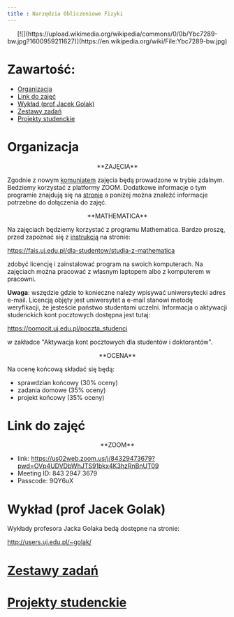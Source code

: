 ```yaml
---
title : Narzędzia Obliczeniowe Fizyki
---
```


<center>
[![](https://upload.wikimedia.org/wikipedia/commons/0/0b/Ybc7289-bw.jpg?1600959211627)](https://en.wikipedia.org/wiki/File:Ybc7289-bw.jpg)
</center>



# Zawartość:

* [Organizacja](#organizacja)
* [Link do zajęć](#link-do-zajęć)
* [Wykład (prof Jacek Golak)](#wykład-prof-jacek-golak)
* [Zestawy zadań](./0000pl.html)
* [Projekty studenckie](./00000pl.html)



# Organizacja

<center>
**ZAJĘCIA**
</center>

Zgodnie z nowym [komuniatem](./start/pl/010_Nauczanie/007_Narzędzia_Obliczeniowe_Fizyki_(lab_komputerowe,_zima_2020-2021)/001_Organizacja/komunikat.pdf) zajęcia będą prowadzone
w trybie zdalnym. Bedziemy korzystać z platformy ZOOM.
Dodatkowe informacje o tym programie znajdują się na [stronie](https://kacpertopol.github.io/0pl.html)
a poniżej można znaleźć informacje potrzebne do dołączenia do zajęć.

<center>
**MATHEMATICA**
</center>

Na zajęciach będziemy korzystać z programu Mathematica. Bardzo proszę, 
przed zapoznać się z
[instrukcją](https://fais.uj.edu.pl/documents/41628/5097967/OprogramowanieMathematica_na_Uniwersytecie_Jagiello%C5%84skim_2018.pdf/eca91225-a7c0-48fb-94a9-a08553de7fd7) 
na stronie:

<https://fais.uj.edu.pl/dla-studentow/studia-z-mathematica>

zdobyć licencję i zainstalować program na swoich komputerach. 
Na zajęciach można pracować z własnym laptopem albo z komputerem 
w pracowni. 

**Uwaga**: wszędzie gdzie to konieczne należy wpisywać
uniwersytecki adres e-mail. Licencją objęty jest uniwersytet a e-mail
stanowi metodę weryfikacji, że jesteście państwo studentami uczelni. 
Informacja o aktywacji studenckich kont pocztowych dostępna jest tutaj:

<https://pomocit.uj.edu.pl/poczta_studenci>

w zakładce "Aktywacja kont pocztowych dla studentów i doktorantów".

<center>
**OCENA**
</center>

Na ocenę końcową składać się będą:

- sprawdzian końcowy (30% oceny)
- zadania domowe (35% oceny)
- projekt końcowy (35% oceny)



# Link do zajęć

<center>
**ZOOM**
</center>

- link: <https://us02web.zoom.us/j/84329473679?pwd=OVp4UDVDbWhJTS91bkx4K3hzRnBnUT09>
- Meeting ID: 843 2947 3679
- Passcode: 9QY6uX


# Wykład (prof Jacek Golak)

Wykłady profesora Jacka Golaka bedą dostępne na stronie:

<http://users.uj.edu.pl/~golak/>


# [Zestawy zadań](./0000pl.html)



# [Projekty studenckie](./00000pl.html)


